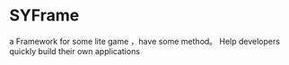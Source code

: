 # SYFrame
a Framework
 for some lite game ，have some method。 Help developers quickly build their own applications
